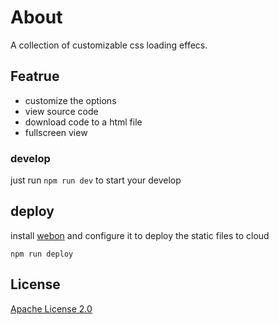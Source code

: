 # About
A collection of customizable css loading effecs.

## Featrue
- customize the options
- view source code
- download code to a html file
- fullscreen view


### develop

just run `npm run dev` to start your develop 


## deploy
install [webon](https://github.com/bimohxh/webon) and configure it to  deploy the static files to cloud

```
npm run deploy
```

## License
[Apache License 2.0](http://choosealicense.online/licenses/apache-2.0/)